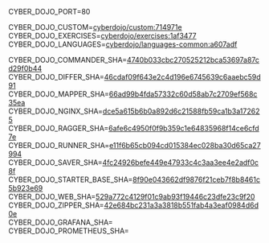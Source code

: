 
CYBER_DOJO_PORT=80<br/>

CYBER_DOJO_CUSTOM=[cyberdojo/custom:714971e](https://github.com/cyber-dojo/custom/commit/714971eb44f2add20de2397bfb5279c306dbdea9)<br/>
CYBER_DOJO_EXERCISES=[cyberdojo/exercises:1af3477](https://github.com/cyber-dojo/exercises/commit/1af3477696fc6459d963a204139a415347aa1138)<br/>
CYBER_DOJO_LANGUAGES=[cyberdojo/languages-common:a607adf](https://github.com/cyber-dojo/languages/commit/a607adfbc1f6a5fa46b1b8e59f74b37699c48500)<br/>

CYBER_DOJO_COMMANDER_SHA=[4740b033cbc270525212bca53697a87cd29f0b44](https://github.com/cyber-dojo/commander/commit/4740b033cbc270525212bca53697a87cd29f0b44)<br/>
CYBER_DOJO_DIFFER_SHA=[46cdaf09f643e2c4d196e6745639c6aaebc59d91](https://github.com/cyber-dojo/differ/commit/46cdaf09f643e2c4d196e6745639c6aaebc59d91)<br/>
CYBER_DOJO_MAPPER_SHA=[66ad99b4fda57332c60d58ab7c2709ef568c35ea](https://github.com/cyber-dojo/mapper/commit/66ad99b4fda57332c60d58ab7c2709ef568c35ea)<br/>
CYBER_DOJO_NGINX_SHA=[dce5a615b6b0a892d6c21588fb59ca1b3a172625](https://github.com/cyber-dojo/nginx/commit/dce5a615b6b0a892d6c21588fb59ca1b3a172625)<br/>
CYBER_DOJO_RAGGER_SHA=[6afe6c4950f0f9b359c1e64835968f14ce6cfd7e](https://github.com/cyber-dojo/ragger/commit/6afe6c4950f0f9b359c1e64835968f14ce6cfd7e)<br/>
CYBER_DOJO_RUNNER_SHA=[e11f6b65cb094cd015384ec028ba30d65ca27994](https://github.com/cyber-dojo/runner/commit/e11f6b65cb094cd015384ec028ba30d65ca27994)<br/>
CYBER_DOJO_SAVER_SHA=[4fc24926befe449e47933c4c3aa3ee4e2adf0c8f](https://github.com/cyber-dojo/saver/commit/4fc24926befe449e47933c4c3aa3ee4e2adf0c8f)<br/>
CYBER_DOJO_STARTER_BASE_SHA=[8f90e043662df9876f21ceb7f8b8461c5b923e69](https://github.com/cyber-dojo/starter-base/commit/8f90e043662df9876f21ceb7f8b8461c5b923e69)<br/>
CYBER_DOJO_WEB_SHA=[529a772c4129f01c9ab93f19446c23dfe23c9f20](https://github.com/cyber-dojo/web/commit/529a772c4129f01c9ab93f19446c23dfe23c9f20)<br/>
CYBER_DOJO_ZIPPER_SHA=[42e684bc231a3a3818b551fab4a3eaf0984d6d0e](https://github.com/cyber-dojo/zipper/commit/42e684bc231a3a3818b551fab4a3eaf0984d6d0e)<br/>
CYBER_DOJO_GRAFANA_SHA=[](https://github.com/cyber-dojo/grafana/commit/)<br/>
CYBER_DOJO_PROMETHEUS_SHA=[](https://github.com/cyber-dojo/prometheus/commit/)<br/>
